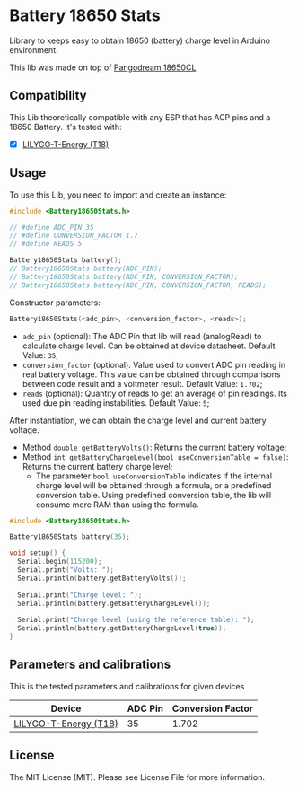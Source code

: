 # Battery 18650 Stats

Library to keeps easy to obtain 18650 (battery) charge level in Arduino environment.

This lib was made on top of [Pangodream 18650CL](https://github.com/pangodream/18650CL)

## Compatibility

This Lib theoretically compatible with any ESP that has ACP pins and a 18650 Battery. It's tested with:

- [x] [LILYGO-T-Energy (T18)](https://github.com/LilyGO/LILYGO-T-Energy)

## Usage

To use this Lib, you need to import and create an instance:
```cpp
#include <Battery18650Stats.h>

// #define ADC_PIN 35 
// #define CONVERSION_FACTOR 1.7 
// #define READS 5 

Battery18650Stats battery();
// Battery18650Stats battery(ADC_PIN);
// Battery18650Stats battery(ADC_PIN, CONVERSION_FACTOR);
// Battery18650Stats battery(ADC_PIN, CONVERSION_FACTOR, READS);
```

Constructor parameters:
```cpp
Battery18650Stats(<adc_pin>, <conversion_factor>, <reads>);
```

- `adc_pin` (optional): The ADC Pin that lib will read (analogRead) to calculate charge level. Can be obtained at device datasheet. Default Value: `35`;
- `conversion_factor` (optional): Value used to convert ADC pin reading in real battery voltage. This value can be obtained through comparisons between code result and a voltmeter result. Default Value: `1.702`;
- `reads` (optional): Quantity of reads to get an average of pin readings. Its used due pin reading instabilities. Default Value: `5`;

After instantiation, we can obtain the charge level and current battery voltage.

- Method `double getBatteryVolts()`: Returns the current battery voltage;
- Method `int getBatteryChargeLevel(bool useConversionTable = false)`: Returns the current battery charge level;
    - The parameter `bool useConversionTable` indicates if the internal charge level will be obtained through a formula, or a predefined conversion table. Using predefined conversion table, the lib will consume more RAM than using the formula.
```cpp
#include <Battery18650Stats.h>

Battery18650Stats battery(35);

void setup() {
  Serial.begin(115200);
  Serial.print("Volts: ");
  Serial.println(battery.getBatteryVolts());
	
  Serial.print("Charge level: ");
  Serial.println(battery.getBatteryChargeLevel());
  
  Serial.print("Charge level (using the reference table): ");
  Serial.println(battery.getBatteryChargeLevel(true));
}
```

## Parameters and calibrations
This is the tested parameters and calibrations for given devices

| Device          | ADC Pin | Conversion Factor |
|-----------------|---------|-------------------|
| [LILYGO-T-Energy (T18)](https://github.com/LilyGO/LILYGO-T-Energy) | 35      | 1.702             |

## License
The MIT License (MIT). Please see License File for more information.
